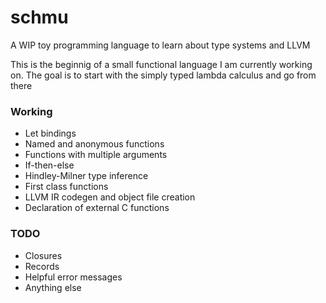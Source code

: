 # schmu
A WIP toy programming language to learn about type systems and LLVM

This is the beginnig of a small functional language I am currently working on.
The goal is to start with the simply typed lambda calculus and go from there

### Working
* Let bindings
* Named and anonymous functions
* Functions with multiple arguments
* If-then-else
* Hindley-Milner type inference
* First class functions
* LLVM IR codegen and object file creation
* Declaration of external C functions

### TODO
* Closures
* Records
* Helpful error messages
* Anything else
